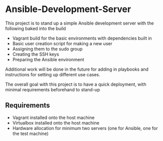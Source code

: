 # Ansible-Development-Server

This project is to stand up a simple Ansible development server with the following baked into the build

* Vagrant build for the basic environments with dependencies built in
* Basic user creation script for making a new user
* Assigning them to the sudo group
* Creating the SSH keys
* Preparing the Ansible environment

Additional work will be done in the future for adding in playbooks and instructions for setting up different use cases.

The overall goal with this project is to have a quick deployment, with minimal requirements beforehand to stand-up

## Requirements
* Vagrant installed onto the host machine
* Virtualbox installed onto the host machine
* Hardware allocation for minimum two servers (one for Ansible, one for the test machine)
